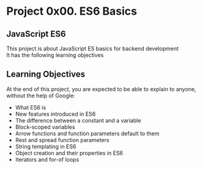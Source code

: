 # Project 0x00. ES6 Basics
## JavaScript ES6
This project is about JavaScript ES basics for backend development  
It has the following learning objectives  

## Learning Objectives
At the end of this project, you are expected to be able to explain to anyone, without the help of Google:  

- What ES6 is
- New features introduced in ES6
- The difference between a constant and a variable
- Block-scoped variables
- Arrow functions and function parameters default to them
- Rest and spread function parameters
- String templating in ES6
- Object creation and their properties in ES6
- Iterators and for-of loops

